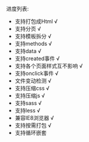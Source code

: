 进度列表:

* 支持打包成Html                                                √
* 支持分页                                                      √
* 支持模板拆分                                                  √
* 支持methods                                                  √
* 支持data                                                      √
* 支持created事件                                               √
* 支持各个页面样式互不影响                                       √
* 支持onclick事件                                               √
* 文件变动检测                                                   √
* 支持压缩css                                                   √
* 支持压缩js                                                    √
* 支持sass                                                      √
* 支持less                                                      √
* 兼容IE8浏览器                                                  √
* 支持按需打包                                                   √
* 支持循环嵌套
